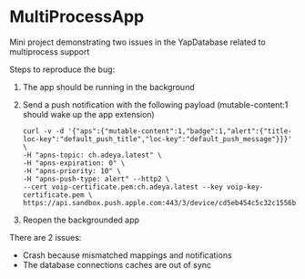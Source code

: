 # MultiProcessApp
Mini project demonstrating two issues in the YapDatabase related to multiprocess support

Steps to reproduce the bug:
1. The app should be running in the background
2. Send a push notification with the following payload (mutable-content:1 should wake up the app extension)

    ````
    curl -v -d '{"aps":{"mutable-content":1,"badge":1,"alert":{"title-loc-key":"default_push_title","loc-key":"default_push_message"}}}' \
    -H "apns-topic: ch.adeya.latest" \
    -H "apns-expiration: 0" \
    -H "apns-priority: 10" \
    -H "apns-push-type: alert" --http2 \
    --cert voip-certificate.pem:ch.adeya.latest --key voip-key-certificate.pem \
    https://api.sandbox.push.apple.com:443/3/device/cd5eb454c5c32c1556b987196bbbda91cbdba1496881685e59f00da9bda73953
    ````
3. Reopen the backgrounded app

There are 2 issues:
  - Crash because mismatched mappings and notifications
  - The database connections caches are out of sync
  
